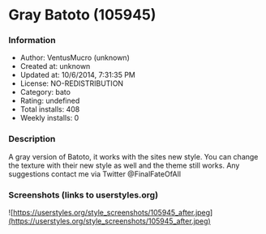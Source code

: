 # Gray Batoto (105945)

### Information
- Author: VentusMucro (unknown)
- Created at: unknown
- Updated at: 10/6/2014, 7:31:35 PM
- License: NO-REDISTRIBUTION
- Category: bato
- Rating: undefined
- Total installs: 408
- Weekly installs: 0


### Description
A gray version of Batoto, it works with the sites new style. You can change the texture with their new style as well and the theme still works. Any suggestions contact me via Twitter @FinalFateOfAll


### Screenshots (links to userstyles.org)
![https://userstyles.org/style_screenshots/105945_after.jpeg](https://userstyles.org/style_screenshots/105945_after.jpeg)


